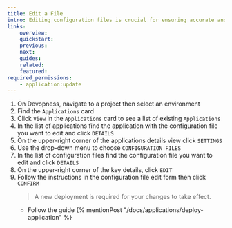 ```yaml
---
title: Edit a File
intro: Editing configuration files is crucial for ensuring accurate and up-to-date information is included in the resource deployment process, as needed.
links:
    overview:
    quickstart:
    previous:
    next:
    guides:
    related:
    featured:
required_permissions:
    - application:update
---
```


1. On Devopness, navigate to a project then select an environment
1. Find the `Applications` card
1. Click `View` in the `Applications` card to see a list of existing `Applications`
1. In the list of applications find the application with the configuration file you want to edit and click `DETAILS`
1. On the upper-right corner of the applications details view click `SETTINGS`
1. Use the drop-down menu to choose `CONFIGURATION FILES`
1. In the list of configuration files find the configuration file you want to edit and click `DETAILS`
1. On the upper-right corner of the key details, click `EDIT`
1. Follow the instructions in the configuration file edit form then click `CONFIRM`
    > A new deployment is required for your changes to take effect.
      - Follow the guide {% mentionPost "/docs/applications/deploy-application" %}
